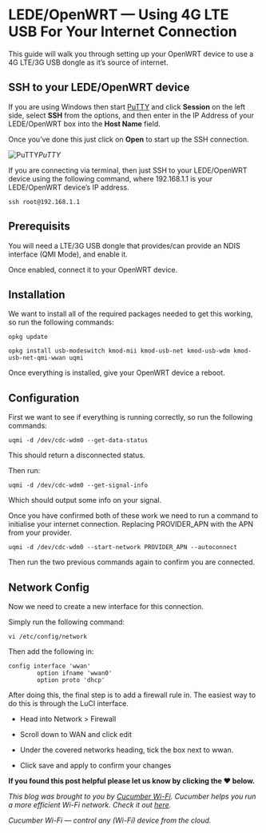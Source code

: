 
# LEDE/OpenWRT — Using 4G LTE USB For Your Internet Connection

This guide will walk you through setting up your OpenWRT device to use a 4G LTE/3G USB dongle as it’s source of internet.

## SSH to your LEDE/OpenWRT device

If you are using Windows then start [PuTTY](http://www.chiark.greenend.org.uk/~sgtatham/putty/download.html) and click **Session** on the left side, select **SSH** from the options, and then enter in the IP Address of your LEDE/OpenWRT box into the **Host Name** field.

Once you’ve done this just click on **Open** to start up the SSH connection.

![PuTTY](https://cdn-images-1.medium.com/max/2000/1*ArocFHqU2HFLSE-YiUjY1Q.png)*PuTTY*

If you are connecting via terminal, then just SSH to your LEDE/OpenWRT device using the following command, where 192.168.1.1 is your LEDE/OpenWRT device’s IP address.

    ssh root@192.168.1.1

## Prerequisits

You will need a LTE/3G USB dongle that provides/can provide an NDIS interface (QMI Mode), and enable it.

Once enabled, connect it to your OpenWRT device.

## Installation

We want to install all of the required packages needed to get this working, so run the following commands:

    opkg update

    opkg install usb-modeswitch kmod-mii kmod-usb-net kmod-usb-wdm kmod-usb-net-qmi-wwan uqmi

Once everything is installed, give your OpenWRT device a reboot.

## Configuration

First we want to see if everything is running correctly, so run the following commands:

    uqmi -d /dev/cdc-wdm0 --get-data-status

This should return a disconnected status.

Then run:

    uqmi -d /dev/cdc-wdm0 --get-signal-info

Which should output some info on your signal.

Once you have confirmed both of these work we need to run a command to initialise your internet connection. Replacing PROVIDER_APN with the APN from your provider.

    uqmi -d /dev/cdc-wdm0 --start-network PROVIDER_APN --autoconnect

Then run the two previous commands again to confirm you are connected.

## Network Config

Now we need to create a new interface for this connection.

Simply run the following command:

    vi /etc/config/network

Then add the following in:

    config interface 'wwan'
            option ifname 'wwan0'
            option proto 'dhcp'

After doing this, the final step is to add a firewall rule in. The easiest way to do this is through the LuCI interface.

* Head into Network > Firewall

* Scroll down to WAN and click edit

* Under the covered networks heading, tick the box next to wwan.

* Click save and apply to confirm your changes

**If you found this post helpful please let us know by clicking the ♥ below.**

*This blog was brought to you by [Cucumber Wi-Fi](http://www.cucumberwifi.io). Cucumber helps you run a more efficient Wi-Fi network. Check it out [here](http://www.cucumberwifi.io).*

*Cucumber Wi-Fi — control any (Wi-Fi) device from the cloud.*
